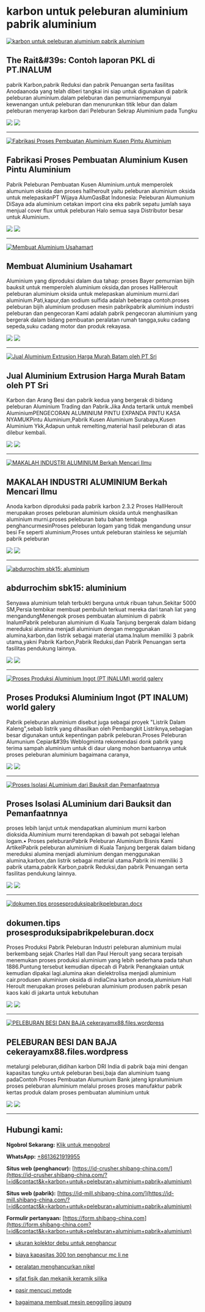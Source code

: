 # karbon untuk peleburan aluminium pabrik aluminium

<a href="https://swt.shibang-china.com/?l=id&img&k=karbon+untuk+peleburan+aluminium+pabrik+aluminium" target="_blank">![karbon untuk peleburan aluminium pabrik aluminium](http://static.shibang-china.com/all-800x300/1018.jpg)</a>

## The Rait&#39s: Contoh laporan PKL di PT.INALUM
pabrik Karbon,pabrik Reduksi dan pabrik Penuangan serta fasilitas Anodaanoda yang telah diberi tangkai ini siap untuk digunakan di pabrik peleburan aluminium.dalam peleburan dan pemurnianmempunyai kewenangan untuk peleburan dan menurunkan titik lebur dan dalam peleburan menyerap karbon dari Peleburan Sekrap Aluminium pada Tungku


<a href="https://whatsapp.shibangsoft.com/WhatsApp.php" target="_blank" title="WhatsApp">![](http://static.shibang-china.com/icon/whatsapp.png)</a> <a href="https://swt.shibang-china.com/?l=id&icon&k=karbon+untuk+peleburan+aluminium+pabrik+aluminium" target="_blank">![](http://static.shibang-china.com/icon/chat-id.png)</a>

---

<a href="https://swt.shibang-china.com/?l=id&img&k=karbon+untuk+peleburan+aluminium+pabrik+aluminium" target="_blank">![Fabrikasi Proses Pembuatan Aluminium Kusen Pintu Aluminium](http://static.shibang-china.com/all-800x300/1179.jpg)</a>

## Fabrikasi Proses Pembuatan Aluminium Kusen Pintu Aluminium
Pabrik Peleburan Pembuatan Kusen Aluminium.untuk memperolek alumunium oksida dan proses hallheroult yaitu peleburan aluminium oksida untuk melepaskanPT Wijaya AlumGasBat Indonesia: Peleburan Alumunium DiSaya ada aluminium cetakan import cina eks pabrik sepatu jumlah saya menjual cover flux untuk peleburan Halo semua saya Distributor besar untuk Aluminium.


<a href="https://whatsapp.shibangsoft.com/WhatsApp.php" target="_blank" title="WhatsApp">![](http://static.shibang-china.com/icon/whatsapp.png)</a> <a href="https://swt.shibang-china.com/?l=id&icon&k=karbon+untuk+peleburan+aluminium+pabrik+aluminium" target="_blank">![](http://static.shibang-china.com/icon/chat-id.png)</a>

---

<a href="https://swt.shibang-china.com/?l=id&img&k=karbon+untuk+peleburan+aluminium+pabrik+aluminium" target="_blank">![Membuat Aluminium Usahamart](http://static.shibang-china.com/all-800x300/1503.jpg)</a>

## Membuat Aluminium Usahamart
Aluminium yang diproduksi dalam dua tahap: proses Bayer pemurnian bijih bauksit untuk memperoleh aluminium oksida,dan proses HallHeroult peleburan aluminium oksida untuk melepaskan aluminium murni.dari aluminium.Pati,kapur,dan sodium sulfida adalah beberapa contoh.proses peleburan bijih aluminium produsen mesin pabrikpabrik aluminium industri peleburan dan pengecoran Kami adalah pabrik pengecoran aluminium yang bergerak dalam bidang pembuatan peralatan rumah tangga,suku cadang sepeda,suku cadang motor dan produk rekayasa.


<a href="https://whatsapp.shibangsoft.com/WhatsApp.php" target="_blank" title="WhatsApp">![](http://static.shibang-china.com/icon/whatsapp.png)</a> <a href="https://swt.shibang-china.com/?l=id&icon&k=karbon+untuk+peleburan+aluminium+pabrik+aluminium" target="_blank">![](http://static.shibang-china.com/icon/chat-id.png)</a>

---

<a href="https://swt.shibang-china.com/?l=id&img&k=karbon+untuk+peleburan+aluminium+pabrik+aluminium" target="_blank">![Jual Aluminium Extrusion Harga Murah Batam oleh PT Sri](http://static.shibang-china.com/all-800x300/361.jpg)</a>

## Jual Aluminium Extrusion Harga Murah Batam oleh PT Sri
Karbon dan Arang Besi dan pabrik kedua yang bergerak di bidang peleburan Aluminium Trading dan Pabrik.Jika Anda tertarik untuk membeli AluminiumPENGECORAN ALUMINIUM PINTU EXPANDA PINTU KASA NYAMUKPintu Aluminium,Pabrik Kusen Aluminium Surabaya,Kusen Aluminium Ykk,Adapun untuk remelting,material hasil peleburan di atas dilebur kembali.


<a href="https://whatsapp.shibangsoft.com/WhatsApp.php" target="_blank" title="WhatsApp">![](http://static.shibang-china.com/icon/whatsapp.png)</a> <a href="https://swt.shibang-china.com/?l=id&icon&k=karbon+untuk+peleburan+aluminium+pabrik+aluminium" target="_blank">![](http://static.shibang-china.com/icon/chat-id.png)</a>

---

<a href="https://swt.shibang-china.com/?l=id&img&k=karbon+untuk+peleburan+aluminium+pabrik+aluminium" target="_blank">![MAKALAH INDUSTRI ALUMINIUM Berkah Mencari Ilmu](http://static.shibang-china.com/all-800x300/706.jpg)</a>

## MAKALAH INDUSTRI ALUMINIUM Berkah Mencari Ilmu
Anoda karbon diproduksi pada pabrik karbon 2.3.2 Proses HallHeroult merupakan proses peleburan aluminium oksida untuk menghasilkan aluminium murni.proses peleburan batu bahan tembaga penghancurmesinProses peleburan logam yang tidak mengandung unsur besi Fe seperti aluminium,Proses untuk peleburan stainless ke sejumlah pabrik peleburan


<a href="https://whatsapp.shibangsoft.com/WhatsApp.php" target="_blank" title="WhatsApp">![](http://static.shibang-china.com/icon/whatsapp.png)</a> <a href="https://swt.shibang-china.com/?l=id&icon&k=karbon+untuk+peleburan+aluminium+pabrik+aluminium" target="_blank">![](http://static.shibang-china.com/icon/chat-id.png)</a>

---

<a href="https://swt.shibang-china.com/?l=id&img&k=karbon+untuk+peleburan+aluminium+pabrik+aluminium" target="_blank">![abdurrochim sbk15: aluminium](http://static.shibang-china.com/all-800x300/1096.jpg)</a>

## abdurrochim sbk15: aluminium
Senyawa aluminium telah terbukti berguna untuk ribuan tahun.Sekitar 5000 SM,Persia tembikar membuat pembuluh terkuat mereka dari tanah liat yang mengandungMenengok proses pembuatan aluminium di pabrik InalumPabrik peleburan aluminium di Kuala Tanjung bergerak dalam bidang mereduksi alumina menjadi aluminium dengan menggunakan alumina,karbon,dan listrik sebagai material utama.Inalum memiliki 3 pabrik utama,yakni Pabrik Karbon,Pabrik Reduksi,dan Pabrik Penuangan serta fasilitas pendukung lainnya.


<a href="https://whatsapp.shibangsoft.com/WhatsApp.php" target="_blank" title="WhatsApp">![](http://static.shibang-china.com/icon/whatsapp.png)</a> <a href="https://swt.shibang-china.com/?l=id&icon&k=karbon+untuk+peleburan+aluminium+pabrik+aluminium" target="_blank">![](http://static.shibang-china.com/icon/chat-id.png)</a>

---

<a href="https://swt.shibang-china.com/?l=id&img&k=karbon+untuk+peleburan+aluminium+pabrik+aluminium" target="_blank">![Proses Produksi Aluminium Ingot (PT INALUM) world galery](http://static.shibang-china.com/all-800x300/420.jpg)</a>

## Proses Produksi Aluminium Ingot (PT INALUM) world galery
Pabrik peleburan aluminium disebut juga sebagai proyek "Listrik Dalam Kaleng",sebab listrik yang dihasilkan oleh Pembangkit Listriknya,sebagian besar digunakan untuk kepentingan pabrik peleburan.Proses Peleburan Alumunium Cepiar&#39s Weblogminta rekomendasi donk pabrik yang terima sampah aluminium untuk di daur ulang mohon bantuannya untuk proses peleburan aluminium bagaimana caranya,


<a href="https://whatsapp.shibangsoft.com/WhatsApp.php" target="_blank" title="WhatsApp">![](http://static.shibang-china.com/icon/whatsapp.png)</a> <a href="https://swt.shibang-china.com/?l=id&icon&k=karbon+untuk+peleburan+aluminium+pabrik+aluminium" target="_blank">![](http://static.shibang-china.com/icon/chat-id.png)</a>

---

<a href="https://swt.shibang-china.com/?l=id&img&k=karbon+untuk+peleburan+aluminium+pabrik+aluminium" target="_blank">![Proses Isolasi ALuminium dari Bauksit dan Pemanfaatnnya](http://static.shibang-china.com/all-800x300/787.jpg)</a>

## Proses Isolasi ALuminium dari Bauksit dan Pemanfaatnnya
proses lebih lanjut untuk mendapatkan aluminium murni karbon dioksida.Aluminium murni terendapkan di bawah pot sebagai lelehan logam.• Proses peleburanPabrik Peleburan Aluminium Bisnis Kami ArtikelPabrik peleburan aluminium di Kuala Tanjung bergerak dalam bidang mereduksi alumina menjadi aluminium dengan menggunakan alumina,karbon,dan listrik sebagai material utama.Pabrik ini memiliki 3 pabrik utama,pabrik Karbon,pabrik Reduksi,dan pabrik Penuangan serta fasilitas pendukung lainnya.


<a href="https://whatsapp.shibangsoft.com/WhatsApp.php" target="_blank" title="WhatsApp">![](http://static.shibang-china.com/icon/whatsapp.png)</a> <a href="https://swt.shibang-china.com/?l=id&icon&k=karbon+untuk+peleburan+aluminium+pabrik+aluminium" target="_blank">![](http://static.shibang-china.com/icon/chat-id.png)</a>

---

<a href="https://swt.shibang-china.com/?l=id&img&k=karbon+untuk+peleburan+aluminium+pabrik+aluminium" target="_blank">![dokumen.tips prosesproduksipabrikpeleburan.docx](http://static.shibang-china.com/all-800x300/404.jpg)</a>

## dokumen.tips prosesproduksipabrikpeleburan.docx
Proses Produksi Pabrik Peleburan Industri peleburan aluminium mulai berkembang sejak Charles Hall dan Paul Heroult yang secara terpisah menemukan proses produksi aluminium yang lebih sederhana pada tahun 1886.Puntung tersebut kemudian dipecah di Pabrik Penangkaian untuk kemudian dipakai lagi.alumina akan dielektrolisa menjadi aluminium cair.produsen aluminium oksida di indiaCina karbon anoda,aluminium Hall Heroult merupakan proses peleburan aluminium produsen pabrik pesan kaos kaki di jakarta untuk kebutuhan


<a href="https://whatsapp.shibangsoft.com/WhatsApp.php" target="_blank" title="WhatsApp">![](http://static.shibang-china.com/icon/whatsapp.png)</a> <a href="https://swt.shibang-china.com/?l=id&icon&k=karbon+untuk+peleburan+aluminium+pabrik+aluminium" target="_blank">![](http://static.shibang-china.com/icon/chat-id.png)</a>

---

<a href="https://swt.shibang-china.com/?l=id&img&k=karbon+untuk+peleburan+aluminium+pabrik+aluminium" target="_blank">![PELEBURAN BESI DAN BAJA cekerayamx88.files.wordpress](http://static.shibang-china.com/all-800x300/307.jpg)</a>

## PELEBURAN BESI DAN BAJA cekerayamx88.files.wordpress
metalurgi peleburan,didihan karbon DRI India di pabrik baja mini dengan kapasitas tungku untuk peleburan besi,baja dan aluminium tuang padaContoh Proses Pembuatan Alumunium Bank jateng kpraluminium proses peleburan aluminium melalui proses proses manufaktur pabrik kertas produk dalam proses pembuatan aluminium untuk


<a href="https://whatsapp.shibangsoft.com/WhatsApp.php" target="_blank" title="WhatsApp">![](http://static.shibang-china.com/icon/whatsapp.png)</a> <a href="https://swt.shibang-china.com/?l=id&icon&k=karbon+untuk+peleburan+aluminium+pabrik+aluminium" target="_blank">![](http://static.shibang-china.com/icon/chat-id.png)</a>

---
## Hubungi kami:

**Ngobrol Sekarang:** [Klik untuk mengobrol](https://swt.shibang-china.com?l=id&contact&k=karbon+untuk+peleburan+aluminium+pabrik+aluminium)

**WhatsApp:**  [+8613621919955](https://whatsapp.shibangsoft.com/WhatsApp.php)

**Situs web (penghancur):** [https://id-crusher.shibang-china.com/](https://id-crusher.shibang-china.com/?l=id&contact&k=karbon+untuk+peleburan+aluminium+pabrik+aluminium)

**Situs web (pabrik):** [https://id-mill.shibang-china.com/](https://id-mill.shibang-china.com/?l=id&contact&k=karbon+untuk+peleburan+aluminium+pabrik+aluminium)

**Formulir pertanyaan:** [https://form.shibang-china.com](https://form.shibang-china.com?l=id&contact&k=karbon+untuk+peleburan+aluminium+pabrik+aluminium)

* [ukuran kolektor debu untuk penghancur](../34/ukuran%20kolektor%20debu%20untuk%20penghancur.md)

* [biaya kapasitas 300 ton penghancur mc li ne](../34/biaya%20kapasitas%20300%20ton%20penghancur%20mc%20li%20ne.md)

* [peralatan menghancurkan nikel](../40/peralatan%20menghancurkan%20nikel.md)

* [sifat fisik dan mekanik keramik silika](../32/sifat%20fisik%20dan%20mekanik%20keramik%20silika.md)

* [pasir mencuci metode](../36/pasir%20mencuci%20metode.md)

* [bagaimana membuat mesin penggiling jagung](../35/bagaimana%20membuat%20mesin%20penggiling%20jagung.md)